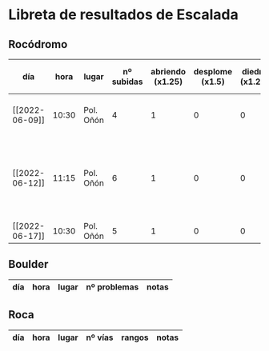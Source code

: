# Libreta de resultados de Escalada

## Rocódromo
| día            | hora  | lugar     | nº subidas | abriendo (x1.25) | desplome (x1.5) | diedro (x1.25) | abriendo desplome (x2) | valor total | notas                                                                |
| -------------- | ----- | --------- | ---------- | ---------------- | --------------- | -------------- | ---------------------- | ----------- | -------------------------------------------------------------------- |
| [[2022-06-09]] | 10:30 | Pol. Oñón | 4          | 1                | 0               | 0              | 0                      | 4.25        | la primera vez que voy en 4 semanas                                  |
| [[2022-06-12]] | 11:15 | Pol. Oñón | 6          | 1                | 0               | 0              | 1                      | 7.25        | trilogía completa, abrí el tercer desplome, estaba el hijo de Ángela |
| [[2022-06-17]] | 10:30 | Pol. Oñón | 5          | 1                | 0               | 0              | 3                      | 8.25            |                                                                      |

## Boulder
| día | hora | lugar | nº problemas | notas | 
| --- | ---- | ----- | ------------ | ----- |


## Roca
| día | hora | lugar | nº vías | rangos | notas | 
| --- | ---- | ----- | ------- | ------ | ----- |

